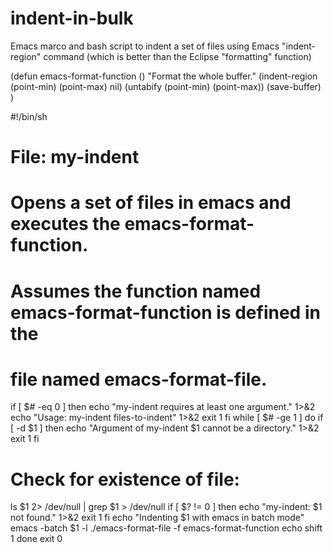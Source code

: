 indent-in-bulk
==============

Emacs marco and bash script to indent a set of files using Emacs "indent-region" command (which is better than the Eclipse "formatting" function)

(defun emacs-format-function ()
   "Format the whole buffer."
   (indent-region (point-min) (point-max) nil)
   (untabify (point-min) (point-max))
   (save-buffer)
)

#!/bin/sh
# File: my-indent
# Opens a set of files in emacs and executes the emacs-format-function.
# Assumes the function named emacs-format-function is defined in the
# file named emacs-format-file.

if [ $# -eq 0 ]
then
   echo "my-indent requires at least one argument." 1>&2
   echo "Usage: my-indent files-to-indent" 1>&2
   exit 1
fi
while [ $# -ge 1 ]
do
   if [ -d $1 ]
   then
      echo "Argument of my-indent $1 cannot be a directory." 1>&2
      exit 1
   fi
   # Check for existence of file:
   ls $1 2> /dev/null | grep $1 > /dev/null
   if [ $? != 0 ]
   then
      echo "my-indent: $1 not found." 1>&2
      exit 1
   fi
   echo "Indenting $1 with emacs in batch mode"
   emacs -batch $1 -l ./emacs-format-file -f emacs-format-function
   echo
   shift 1
done
exit 0
